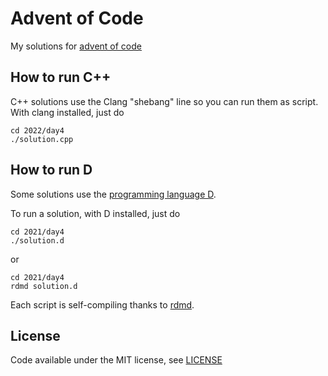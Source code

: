 # Advent of Code

My solutions for [advent of code](https://adventofcode.com/)

## How to run C++

C++ solutions use the Clang "shebang" line so you can run them as script.
With clang installed, just do

```
cd 2022/day4
./solution.cpp
```

## How to run D

Some solutions use the [programming language D](https://dlang.org/).

To run a solution, with D installed, just do

```
cd 2021/day4
./solution.d
```

or 

```
cd 2021/day4
rdmd solution.d
```

Each script is self-compiling thanks to [rdmd](https://dlang.org/rdmd.html).

## License

Code available under the MIT license, see [LICENSE](./LICENSE)

